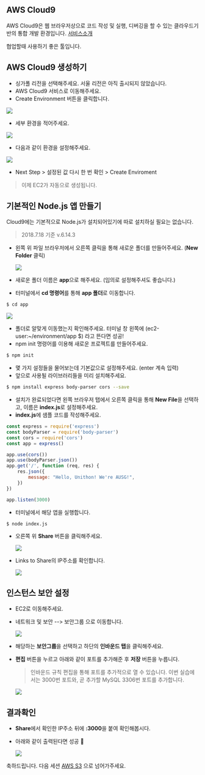 ## AWS Cloud9

AWS Cloud9은 웹 브라우저상으로 코드 작성 및 실행, 디버깅을 할 수 있는 클라우드기반의 통합 개발 환경입니다. [서비스소개](https://aws.amazon.com/ko/cloud9/?nc2=h_m1)

협업할때 사용하기 좋은 툴입니다. 



## AWS Cloud9 생성하기

- 싱가폴 리전을 선택해주세요. 서울 리전은 아직 출시되지 않았습니다. 
- AWS Cloud9 서비스로 이동해주세요.
- Create Environment 버튼을 클릭합니다.

![](./images/createEnvironment.png)

- 세부 환경을 적어주세요.

![](./images/setting.png)

- 다음과 같이 환경을 설정해주세요.

![](./images/setting_2.png)

- Next Step > 설정된 값 다시 한 번 확인 > Create Enviroment

> 이제 EC2가 자동으로 생성됩니다.







## 기본적인 Node.js 앱 만들기

Cloud9에는 기본적으로 Node.js가 설치되어있기에 따로 설치하실 필요는 없습니다.

> 2018.7.18 기준 v.6.14.3



- 왼쪽 위 파일 브라우저에서 오른쪽 클릭을 통해 새로운 폴더를 만들어주세요. (**New Folder** 클릭)

  ![](./images/newFolder.png)



- 새로운 폴더 이름은 **app**으로 해주세요. (임의로 설정해주셔도 좋습니다.)
- 터미널에서 **cd 명령어**를 통해 **app 폴더**로 이동합니다.

```bash
$ cd app
```



![](./images/cdapp.png)



- 폴더로 알맞게 이동했는지 확인해주세요. 터미널 창 왼쪽에 (ec2-user:~/environment/app $) 라고 뜬다면 성공!
- npm init 명령어를 이용해 새로운 프로젝트를 만들어주세요. 

```bash
$ npm init
```





- 몇 가지 설정들을 물어보는데 기본값으로 설정해주세요. (enter 계속 입력) 
- 앞으로 사용될 라이브러리들을 미리 설치해주세요. 

```bash
$ npm install express body-parser cors --save
```





- 설치가 완료되었다면 왼쪽 브라우저 탭에서 오른쪽 클릭을 통해 **New File**을 선택하고, 이름은 **index.js**로 설정해주세요.
- **index.js**에 샘플 코드를 작성해주세요.

```javascript
const express = require('express')
const bodyParser = require('body-parser')
const cors = require('cors')
const app = express()

app.use(cors())
app.use(bodyParser.json())
app.get('/', function (req, res) {
    res.json({
        message: "Hello, Unithon! We're AUSG!",
    })
})

app.listen(3000)
```



- 터미널에서 해당 앱을 실행합니다. 

```
$ node index.js
```



- 오른쪽 위 **Share** 버튼을 클릭해주세요. 

  ![](./images/share.png)

  

- Links to Share의 IP주소를 확인합니다.

  ![](./images/ipaddress.png)





## 인스턴스 보안 설정

- EC2로 이동해주세요.

- 네트워크 및 보안 --> 보안그룹 으로 이동합니다.

  ![](./images/ec2.png)



- 해당하는 **보안그룹**을 선택하고 하단의 **인바운드 탭**을 클릭해주세요.

- **편집** 버튼을 누르고 아래와 같이 포트를 추가해준 후 **저장** 버튼을 누릅니다. 

  > 인바운드 규칙 편집을 통해 포트를 추가적으로 열 수 있습니다. 이번 실습에서는 3000번 포트와, 곧 추가할 MySQL 3306번 포트를 추가합니다.

  ![](./images/port.png)





## 결과확인

- **Share**에서 확인한 IP주소 뒤에 **:3000**을 붙여 확인해봅시다.

- 아래와 같이 출력된다면 성공 :tada:

  ![](./images/serveron.png)

축하드립니다. 다음 세션 [AWS S3](./2_S3/README.md) 으로 넘어가주세요.

